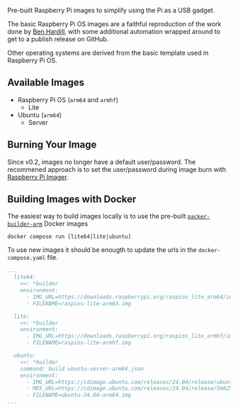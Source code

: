 Pre-built Raspberry Pi images to simplify using the Pi as a USB gadget.

The basic Raspberry Pi OS images are a faithful reproduction of the work done by [Ben Hardill][bh],
with some additional automation wrapped around to get to a publish release on GitHub.

Other operating systems are derived from the basic template used in Raspberry Pi OS.

## Available Images

* Raspberry Pi OS (`arm64` and `armhf`)
  * Lite
* Ubuntu (`arm64`)
  * Server

## Burning Your Image

Since v0.2, images no longer have a default user/password. The recommened approach is to set the user/password during image burn with [Raspberry Pi Imager][rpimg].


## Building Images with Docker

The easiest way to build images locally is to use the pre-built [`packer-builder-arm`][pba] Docker images

```
docker compose run [lite64|lite|ubuntu]
```
To use new images it should be enougth to update the urls in the `docker-compose.yaml` file.
```yaml
...
  lite64:
    <<: *builder
    environment:
      - IMG_URL=https://downloads.raspberrypi.org/raspios_lite_arm64/images/raspios_lite_arm64-2024-03-15/2024-03-15-raspios-bookworm-arm64-lite.img.xz
      - FILENAME=raspios-lite-arm64.img

  lite:
    <<: *builder
    environment:
      - IMG_URL=https://downloads.raspberrypi.org/raspios_lite_armhf/images/raspios_lite_armhf-2024-03-15/2024-03-15-raspios-bookworm-armhf-lite.img.xz
      - FILENAME=raspios-lite-armhf.img

  ubuntu:
    <<: *builder
    command: build ubuntu-server-arm64.json
    environment:
      - IMG_URL=https://cdimage.ubuntu.com/releases/24.04/release/ubuntu-24.04-preinstalled-server-arm64+raspi.img.xz
      - MD5_URL=https://cdimage.ubuntu.com/releases/24.04/release/SHA256SUMS
      - FILENAME=ubuntu-24.04-arm64.img
...
```


[packer]: https://www.packer.io/
[pba]: https://github.com/mkaczanowski/packer-builder-arm
[bh]: https://www.hardill.me.uk/wordpress/2020/02/21/building-custom-raspberry-pi-sd-card-images/
[go]: https://golang.org
[rpimg]: https://www.raspberrypi.com/software/
